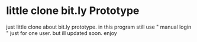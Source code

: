 # little clone bit.ly Prototype

just little clone about bit.ly prototype. in this program still use " manual login " just for one user. but ill updated soon. enjoy